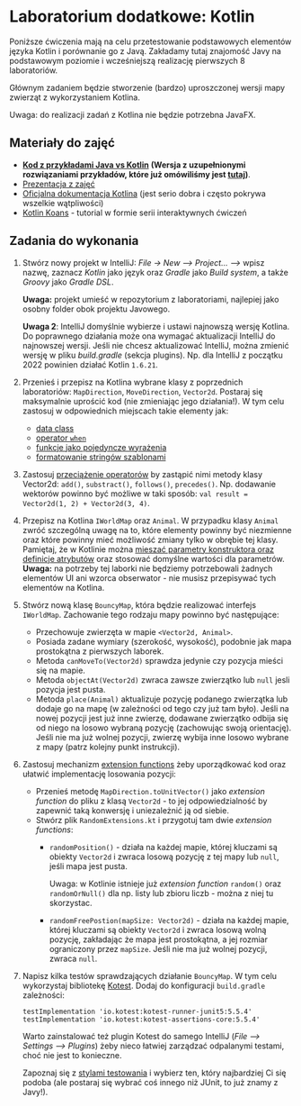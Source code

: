 # Laboratorium dodatkowe: Kotlin

Poniższe ćwiczenia mają na celu przetestowanie podstawowych elementów języka Kotlin i porównanie go z Javą. Zakładamy tutaj znajomość Javy na podstawowym poziomie i wcześniejszą realizację pierwszych 8 laboratoriów.

Głównym zadaniem będzie stworzenie (bardzo) uproszczonej wersji mapy zwierząt z wykorzystaniem Kotlina.

Uwaga: do realizacji zadań z Kotlina nie będzie potrzebna JavaFX.

## Materiały do zajęć

- [**Kod z przykładami Java vs Kotlin**](kotlin-examples.zip) **(Wersja z uzupełnionymi rozwiązaniami przykładów, które już omówiliśmy jest [tutaj](kotlin-examples-solved.zip))**.
- [Prezentacja z zajęć](Kotlin.pptx)
- [Oficjalna dokumentacja Kotlina](https://kotlinlang.org/docs/home.html) (jest serio dobra i często pokrywa wszelkie wątpliwości)
- [Kotlin Koans](https://play.kotlinlang.org/koans/overview) - tutorial w formie serii interaktywnych ćwiczeń



## Zadania do wykonania

1. Stwórz nowy projekt w IntelliJ: *File -> New --> Project... -->* wpisz nazwę, zaznacz *Kotlin* jako język oraz *Gradle* jako *Build system*, a także *Groovy* jako *Gradle DSL*.

   **Uwaga:** projekt umieść w repozytorium z laboratoriami, najlepiej jako osobny folder obok projektu Javowego. 

   **Uwaga 2**: IntelliJ domyślnie wybierze i ustawi najnowszą wersję Kotlina. Do poprawnego działania może ona wymagać aktualizacji IntelliJ do najnowszej wersji. Jeśli nie chcesz aktualizować IntelliJ, można zmienić wersję w pliku *build.gradle* (sekcja plugins). Np. dla IntelliJ z początku 2022 powinien działać Kotlin `1.6.21`.

2. Przenieś i przepisz na Kotlina wybrane klasy z poprzednich laboratoriów: `MapDirection`, `MoveDirection`, `Vector2d`. 
   Postaraj się maksymalnie uprościć kod (nie zmieniając jego działania!). W tym celu zastosuj w odpowiednich miejscach takie elementy jak:

   - [data class](https://kotlinlang.org/docs/data-classes.html)
   - [operator `when`](https://kotlinlang.org/docs/control-flow.html#when-expression)
   - [funkcje jako pojedyncze wyrażenia](https://kotlinlang.org/docs/functions.html#single-expression-functions)
   - [formatowanie stringów szablonami](https://kotlinlang.org/docs/strings.html#string-templates)

3. Zastosuj [przeciążenie operatorów](https://kotlinlang.org/docs/operator-overloading.html) by zastąpić nimi metody klasy Vector2d: `add()`, `substract()`, `follows()`, `precedes()`. Np. dodawanie wektorów powinno być możliwe w taki sposób: `val result = Vector2d(1, 2) + Vector2d(3, 4)`.

4. Przepisz na Kotlina `IWorldMap` oraz `Animal`. W przypadku klasy `Animal` zwróć szczególną uwagę na to, które elementy powinny być niezmienne oraz które powinny mieć możliwość zmiany tylko w obrębie tej klasy. 
   Pamiętaj, że w Kotlinie można [mieszać parametry konstruktora oraz definicje atrybutów](https://kotlinlang.org/docs/classes.html#constructors) oraz stosować domyślne wartości dla parametrów. 
   **Uwaga:** na potrzeby  tej laborki nie będziemy potrzebowali żadnych elementów UI ani wzorca obserwator - nie musisz przepisywać tych elementów na Kotlina.

5. Stwórz nową klasę `BouncyMap`, która będzie realizować interfejs `IWorldMap`. Zachowanie tego rodzaju mapy powinno być następujące:

   - Przechowuje zwierzęta w mapie `<Vector2d, Animal>`.
   - Posiada zadane wymiary (szerokość, wysokość), podobnie jak mapa prostokątna z pierwszych laborek.
   - Metoda `canMoveTo(Vector2d)` sprawdza jedynie czy pozycja mieści się na mapie.
   - Metoda `objectAt(Vector2d)` zwraca zawsze zwierzątko lub `null` jesli pozycja jest pusta.
   - Metoda `place(Animal)` aktualizuje pozycję podanego zwierzątka lub dodaje go na mapę (w zależności od tego czy już tam było). Jeśli na nowej pozycji jest już inne zwierzę,  dodawane zwierzątko odbija się od niego na losowo wybraną pozycję (zachowując swoją orientację). Jeśli nie ma już wolnej pozycji, zwierzę wybija inne losowo wybrane z mapy (patrz kolejny punkt instrukcji).  

6. Zastosuj mechanizm [extension functions](https://kotlinlang.org/docs/extensions.html) żeby uporządkować kod oraz ułatwić implementację losowania pozycji:

   - Przenieś metodę `MapDirection.toUnitVector()` jako *extension function* do pliku z klasą `Vector2d` - to jej odpowiedzialność by zapewnić taką konwersję i uniezależnić ją od siebie.
   - Stwórz plik `RandomExtensions.kt` i przygotuj tam dwie *extension functions*:
     - `randomPosition()` - działa na każdej mapie, której kluczami są obiekty `Vector2d` i zwraca losową pozycję z tej mapy lub `null`, jeśli mapa jest pusta. 

       Uwaga: w Kotlinie istnieje już *extension function* `random()` oraz `randomOrNull()` dla np. listy lub zbioru liczb - można z niej tu skorzystac. 
     - `randomFreePostion(mapSize: Vector2d)` - działa na każdej mapie, której kluczami są obiekty `Vector2d` i zwraca losową wolną pozycję, zakładając że mapa jest prostokątna, a jej rozmiar ograniczony przez `mapSize`. Jeśli nie ma już wolnej pozycji, zwraca `null`. 

7. Napisz kilka testów sprawdzających działanie `BouncyMap`. W tym celu wykorzystaj bibliotekę [Kotest](https://kotest.io). Dodaj do konfiguracji `build.gradle` zależności:
   ```
   testImplementation 'io.kotest:kotest-runner-junit5:5.5.4'
   testImplementation 'io.kotest:kotest-assertions-core:5.5.4'
   ```

   Warto zainstalować też plugin Kotest do samego IntelliJ (*File --> Settings --> Plugins*) żeby nieco łatwiej zarządzać odpalanymi testami, choć nie jest to konieczne.

   Zapoznaj się z [stylami testowania](https://kotest.io/docs/framework/testing-styles.html) i wybierz ten, który najbardziej Ci się podoba (ale postaraj się wybrać coś innego niż JUnit, to już znamy z Javy!).

